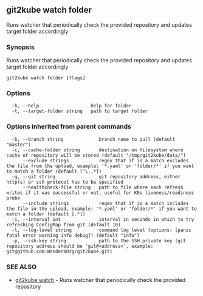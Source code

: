 ## git2kube watch folder

Runs watcher that periodically check the provided repository and updates target folder accordingly

### Synopsis

Runs watcher that periodically check the provided repository and updates target folder accordingly

```
git2kube watch folder [flags]
```

### Options

```
  -h, --help                   help for folder
  -t, --target-folder string   path to target folder
```

### Options inherited from parent commands

```
  -b, --branch string             branch name to pull (default "master")
  -c, --cache-folder string       destination on filesystem where cache of repository will be stored (default "/tmp/git2kube/data/")
      --exclude strings           regex that if is a match excludes the file from the upload, example: '*.yaml' or 'folder/*' if you want to match a folder (default [^\..*])
  -g, --git string                git repository address, either http(s) or ssh protocol has to be specified
      --healthcheck-file string   path to file where each refresh writes if it was successful or not, useful for K8s liveness/readiness probe
      --include strings           regex that if is a match includes the file in the upload, example: '*.yaml' or 'folder/*' if you want to match a folder (default [.*])
  -i, --interval int              interval in seconds in which to try refreshing ConfigMap from git (default 10)
  -l, --log-level string          command log level (options: [panic fatal error warning info debug]) (default "info")
  -p, --ssh-key string            path to the SSH private key (git repository address should be 'git@<address>', example: git@github.com:WanderaOrg/git2kube.git)
```

### SEE ALSO

* [git2kube watch](git2kube_watch.md)	 - Runs watcher that periodically check the provided repository

